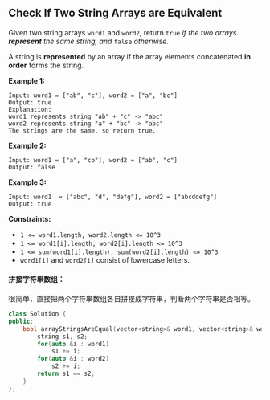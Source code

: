 ## Check If Two String Arrays are Equivalent

Given two string arrays `word1` and `word2`, return `true` *if the two arrays **represent** the same string, and* `false` *otherwise.*

A string is **represented** by an array if the array elements concatenated **in order** forms the string.

**Example 1:**

```
Input: word1 = ["ab", "c"], word2 = ["a", "bc"]
Output: true
Explanation:
word1 represents string "ab" + "c" -> "abc"
word2 represents string "a" + "bc" -> "abc"
The strings are the same, so return true.
```

**Example 2:**

```
Input: word1 = ["a", "cb"], word2 = ["ab", "c"]
Output: false
```

**Example 3:**

```
Input: word1  = ["abc", "d", "defg"], word2 = ["abcddefg"]
Output: true
```

**Constraints:**

- `1 <= word1.length, word2.length <= 10^3`
- `1 <= word1[i].length, word2[i].length <= 10^3`
- `1 <= sum(word1[i].length), sum(word2[i].length) <= 10^3`
- `word1[i]` and `word2[i]` consist of lowercase letters.

#### 拼接字符串数组：

​		很简单，直接把两个字符串数组各自拼接成字符串，判断两个字符串是否相等。

```c++
class Solution {
public:
    bool arrayStringsAreEqual(vector<string>& word1, vector<string>& word2) {
        string s1, s2;
        for(auto &i : word1)
            s1 += i;
        for(auto &i : word2)
            s2 += i;
        return s1 == s2;
    }
};
```

